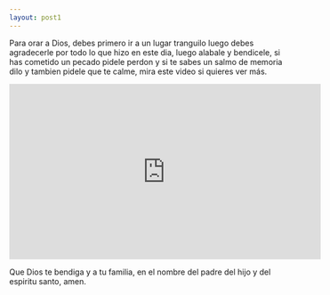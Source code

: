 ```yaml
---
layout: post1
---
```


Para orar a Dios, debes primero ir a un lugar tranguilo luego debes agradecerle por todo lo que hizo en este dia, luego alabale y bendicele, si has cometido un pecado pidele perdon y si te sabes un salmo de memoria dilo y tambien pidele que te calme, mira este video si quieres ver más.

<iframe width="560" height="315" src="https://www.youtube.com/embed/cjsq2rDuZ50" title="YouTube video player" frameborder="0" allow="accelerometer; autoplay; clipboard-write; encrypted-media; gyroscope; picture-in-picture" allowfullscreen></iframe>

Que Dios te bendiga y a tu familia, en el nombre del padre del hijo y del espiritu santo, amen.
